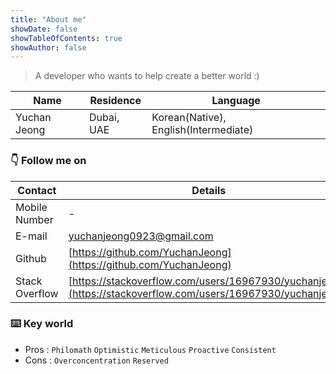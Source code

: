 ```yaml
---
title: "About me"
showDate: false
showTableOfContents: true
showAuthor: false
---
```


> A developer who wants to help create a better world :)

| Name         | Residence  | Language                              |
| ------------ | ---------- | ------------------------------------- |
| Yuchan Jeong | Dubai, UAE | Korean(Native), English(Intermediate) |

### 👇 Follow me on

| Contact        | Details                                                                                                      |
| -------------- | ------------------------------------------------------------------------------------------------------------ |
| Mobile Number  | -                                                                                                            |
| E-mail         | [yuchanjeong0923@gmail.com](mailto:yuchanjeong0923@gmail.com)                                                |
| Github         | [https://github.com/YuchanJeong](https://github.com/YuchanJeong)                                             |
| Stack Overflow | [https://stackoverflow.com/users/16967930/yuchanjeong](https://stackoverflow.com/users/16967930/yuchanjeong) |

### ⌨️ Key world

- Pros : `Philomath` `Optimistic` `Meticulous` `Proactive` `Consistent`
- Cons : `Overconcentration` `Reserved`
